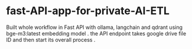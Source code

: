 # fast-API-app-for-private-AI-ETL
 Built whole workflow in Fast API with ollama, langchain and qdrant using bge-m3:latest embedding model .  the  API  endpoint takes google drive file ID and then start its overall process .
